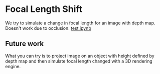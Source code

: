 # Focal Length Shift
We try to simulate a change in focal length for an image with depth map.
Doesn't work due to occlusion.
[test.ipynb](test.ipynb)

## Future work
What you can try is to project image on an object with height defined by depth map and then simulate focal length changed with a 3D rendering engine.
